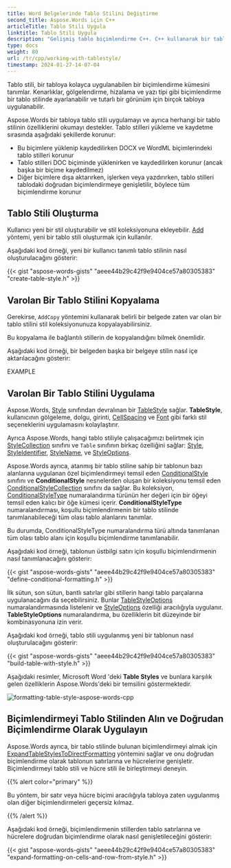 ```yaml
---
title: Word Belgelerinde Tablo Stilini Değiştirme
second_title: Aspose.Words için C++
articleTitle: Tablo Stili Uygula
linktitle: Tablo Stili Uygula
description: "Gelişmiş tablo biçimlendirme C++. C++ kullanarak bir tablo stili oluşturun. Tablo stili C++ uygulayın."
type: docs
weight: 80
url: /tr/cpp/working-with-tablestyle/
timestamp: 2024-01-27-14-07-04
---
```


Tablo stili, bir tabloya kolayca uygulanabilen bir biçimlendirme kümesini tanımlar. Kenarlıklar, gölgelendirme, hizalama ve yazı tipi gibi biçimlendirme bir tablo stilinde ayarlanabilir ve tutarlı bir görünüm için birçok tabloya uygulanabilir.

Aspose.Words bir tabloya tablo stili uygulamayı ve ayrıca herhangi bir tablo stilinin özelliklerini okumayı destekler. Tablo stilleri yükleme ve kaydetme sırasında aşağıdaki şekillerde korunur:

- Bu biçimlere yüklenip kaydedilirken DOCX ve WordML biçimlerindeki tablo stilleri korunur
- Tablo stilleri DOC biçiminde yüklenirken ve kaydedilirken korunur (ancak başka bir biçime kaydedilmez)
- Diğer biçimlere dışa aktarırken, işlerken veya yazdırırken, tablo stilleri tablodaki doğrudan biçimlendirmeye genişletilir, böylece tüm biçimlendirme korunur

## Tablo Stili Oluşturma

Kullanıcı yeni bir stil oluşturabilir ve stil koleksiyonuna ekleyebilir. [Add](https://reference.aspose.com/words/cpp/aspose.words/stylecollection/add/) yöntemi, yeni bir tablo stili oluşturmak için kullanılır.

Aşağıdaki kod örneği, yeni bir kullanıcı tanımlı tablo stilinin nasıl oluşturulacağını gösterir:

{{< gist "aspose-words-gists" "aeee44b29c42f9e9404ce57a80305383" "create-table-style.h" >}}

## Varolan Bir Tablo Stilini Kopyalama

Gerekirse, `AddCopy` yöntemini kullanarak belirli bir belgede zaten var olan bir tablo stilini stil koleksiyonunuza kopyalayabilirsiniz.

Bu kopyalama ile bağlantılı stillerin de kopyalandığını bilmek önemlidir.

Aşağıdaki kod örneği, bir belgeden başka bir belgeye stilin nasıl içe aktarılacağını gösterir:

EXAMPLE

## Varolan Bir Tablo Stilini Uygulama

Aspose.Words, [Style](https://reference.aspose.com/words/cpp/aspose.words/style/) sınıfından devralınan bir [TableStyle](https://reference.aspose.com/words/cpp/aspose.words/tablestyle/) sağlar. **TableStyle**, kullanıcının gölgeleme, dolgu, girinti, [CellSpacing](https://reference.aspose.com/words/cpp/aspose.words/tablestyle/get_cellspacing/) ve [Font](https://reference.aspose.com/words/cpp/aspose.words/style/get_font/) gibi farklı stil seçeneklerini uygulamasını kolaylaştırır.

Ayrıca Aspose.Words, hangi tablo stiliyle çalışacağımızı belirtmek için [StyleCollection](https://reference.aspose.com/words/cpp/aspose.words/stylecollection/) sınıfını ve `Table` sınıfının birkaç özelliğini sağlar: [Style](https://reference.aspose.com/words/cpp/aspose.words.tables/table/get_style/), [StyleIdentifier](https://reference.aspose.com/words/cpp/aspose.words.tables/table/get_styleidentifier/), [StyleName](https://reference.aspose.com/words/cpp/aspose.words.tables/table/get_stylename/), ve [StyleOptions](https://reference.aspose.com/words/cpp/aspose.words.tables/table/get_styleoptions/).

Aspose.Words ayrıca, atanmış bir tablo stiline sahip bir tablonun bazı alanlarına uygulanan özel biçimlendirmeyi temsil eden [ConditionalStyle](https://reference.aspose.com/words/cpp/aspose.words/conditionalstyle/) sınıfını ve **ConditionalStyle** nesnelerden oluşan bir koleksiyonu temsil eden [ConditionalStyleCollection](https://reference.aspose.com/words/cpp/aspose.words/conditionalstylecollection/) sınıfını da sağlar. Bu koleksiyon, [ConditionalStyleType](https://reference.aspose.com/words/cpp/aspose.words/conditionalstyletype/) numaralandırma türünün her değeri için bir öğeyi temsil eden kalıcı bir öğe kümesi içerir. **ConditionalStyleType** numaralandırması, koşullu biçimlendirmenin bir tablo stilinde tanımlanabileceği tüm olası tablo alanlarını tanımlar.

Bu durumda, ConditionalStyleType numaralandırma türü altında tanımlanan tüm olası tablo alanı için koşullu biçimlendirme tanımlanabilir.

Aşağıdaki kod örneği, tablonun üstbilgi satırı için koşullu biçimlendirmenin nasıl tanımlanacağını gösterir:

{{< gist "aspose-words-gists" "aeee44b29c42f9e9404ce57a80305383" "define-conditional-formatting.h" >}}

İlk sütun, son sütun, bantlı satırlar gibi stillerin hangi tablo parçalarına uygulanacağını da seçebilirsiniz. Bunlar [TableStyleOptions](https://reference.aspose.com/words/cpp/aspose.words.tables/tablestyleoptions/) numaralandırmasında listelenir ve [StyleOptions](https://reference.aspose.com/words/cpp/aspose.words.tables/table/get_styleoptions/) özelliği aracılığıyla uygulanır. **TableStyleOptions** numaralandırma, bu özelliklerin bit düzeyinde bir kombinasyonuna izin verir.

Aşağıdaki kod örneği, tablo stili uygulanmış yeni bir tablonun nasıl oluşturulacağını gösterir:

{{< gist "aspose-words-gists" "aeee44b29c42f9e9404ce57a80305383" "build-table-with-style.h" >}}

Aşağıdaki resimler, Microsoft Word 'deki **Table Styles** ve bunlara karşılık gelen özelliklerin Aspose.Words'deki bir temsilini göstermektedir.

![formatting-table-style-aspose-words-cpp](applying-formatting-10.png)

## Biçimlendirmeyi Tablo Stilinden Alın ve Doğrudan Biçimlendirme Olarak Uygulayın

Aspose.Words ayrıca, bir tablo stilinde bulunan biçimlendirmeyi almak için [ExpandTableStylesToDirectFormatting](https://reference.aspose.com/words/cpp/aspose.words/document/expandtablestylestodirectformatting/) yöntemini sağlar ve onu doğrudan biçimlendirme olarak tablonun satırlarına ve hücrelerine genişletir. Biçimlendirmeyi tablo stili ve hücre stili ile birleştirmeyi deneyin.

{{% alert color="primary" %}}

Bu yöntem, bir satır veya hücre biçimi aracılığıyla tabloya zaten uygulanmış olan diğer biçimlendirmeleri geçersiz kılmaz.

{{% /alert %}}

Aşağıdaki kod örneği, biçimlendirmenin stillerden tablo satırlarına ve hücrelere doğrudan biçimlendirme olarak nasıl genişletileceğini gösterir:

{{< gist "aspose-words-gists" "aeee44b29c42f9e9404ce57a80305383" "expand-formatting-on-cells-and-row-from-style.h" >}}
